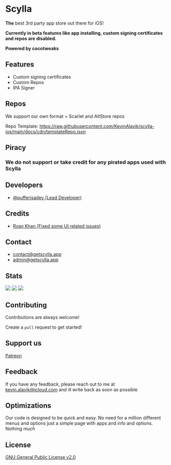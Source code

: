 # Scylla

**The**  best 3rd party app store out there for iOS!

**Currently in beta features like app installing, custom signing certificates and repos are disabled.**

**Powered by cocotweaks**

## Features

- Custom signing certificates
- Custom Repos
- IPA Signer

## Repos

We support our own format + Scarlet and AltStore repos 

Repo Template: https://raw.githubusercontent.com/KevinAlavik/scylla-ios/main/docs/cdn/templateRepo.json

## Piracy

### We **do not** support or take credit for any pirated apps used with Scylla

## Developers

 - [@pufferisadev (Lead Developer)](https://twitter.com/pufferisadev)

## Credits

 - [Ryan Khan (Fixed some UI related issues)](https://github.com/iRayanKhan)

## Contact

 - contact@getscylla.app
 - admin@getscylla.app

## Stats
![](https://img.shields.io/github/downloads/KevinAlavik/scylla-ios/total)
![](https://img.shields.io/github/repo-size/kevinalavik/scylla-ios)
![](https://img.shields.io/github/stars/kevinalavik/scylla-ios)

## Contributing

Contributions are always welcome!

Create a `pull` request to get started!


## Support us
[Patreon](https://www.patreon.com/ScyllaDevelopmentTeam)

## Feedback

If you have any feedback, please reach out to me at kevin.alavik@icloud.com and ill write back as soon as possible


## Optimizations

Our code is designed to be quick and easy. No need for a million different menus and options just a simple page with apps and info and options. Nothing much
## License

[GNU General Public License v2.0](https://choosealicense.com/licenses/gpl-2.0/)

